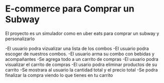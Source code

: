 # E-commerce para Comprar un Subway
El proyecto es un simulador como en uber eats para comprar un subway y personalizarlo

-El usuario podra vizualizar una lista de los combos 
-El usuario podra escoger de nuestros combos.
-El usuario arma su combo con bebidas y acompañantes
-Se agrega todo a un carrito de compras
-El usuario podra visualizar el carrito de compras
-El usario podra eliminar productos de su carrito
-Se mostrara al usuario la cantidad total y el precio total
-Se podra finalizar la compra viendo lo que tienes en tu carrito
